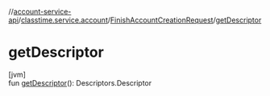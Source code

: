 //[account-service-api](../../../index.md)/[classtime.service.account](../index.md)/[FinishAccountCreationRequest](index.md)/[getDescriptor](get-descriptor.md)

# getDescriptor

[jvm]\
fun [getDescriptor](get-descriptor.md)(): Descriptors.Descriptor
